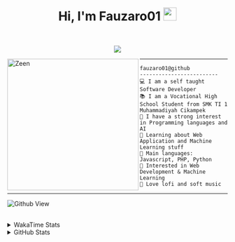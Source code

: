 <h1 align="center">
Hi, I'm Fauzaro01
  <img src="https://media.giphy.com/media/hvRJCLFzcasrR4ia7z/giphy.gif" width="30"></h1>
<br/>

<p align="center">
  <a href="https://github.com/DenverCoder1/readme-typing-svg">
    <img src="https://readme-typing-svg.herokuapp.com?lines=Chill%20and%20Coding;Full+Stack+Web+Developer;Student;Software%20Develover;Always%20learning%20new%20things&center=true&width=380&height=45">
  </a>
</p>

<img align="left" src="https://media.tenor.com/pNQi8B0fo1UAAAAi/gura-dance.gif" alt="Zeen" width="300" height="300" />
<hr>

```
fauzaro01@github
-------------------------
💻 I am a self taught Software Developer
📚 I am a Vocational High School Student from SMK TI 1 Muhammadiyah Cikampek
📝 I have a strong interest in Programming languages and AI
🌱 Learning about Web Application and Machine Learning stuff
🌟 Main languages: Javascript, PHP, Python
🚩 Interested in Web Development & Machine Learning
🎵 Love lofi and soft music 
```

<hr>

![Github View](https://komarev.com/ghpvc/?username=fauzaro01&style=flat-square)
<br><br>
<details>
  <summary>
     WakaTime Stats
  </summary>
  <br>
  <!--START_SECTION:waka-->

```txt
From: 10 September 2021 - To: 17 December 2024

Total Time: 656 hrs 48 mins

JavaScript          193 hrs 46 mins ███████▒░░░░░░░░░░░░░░░░░   29.50 %
PHP                 115 hrs         ████▒░░░░░░░░░░░░░░░░░░░░   17.51 %
HTML                81 hrs 17 mins  ███░░░░░░░░░░░░░░░░░░░░░░   12.38 %
EJS                 56 hrs 49 mins  ██░░░░░░░░░░░░░░░░░░░░░░░   08.65 %
Blade Template      51 hrs 47 mins  ██░░░░░░░░░░░░░░░░░░░░░░░   07.88 %
Java                41 hrs 50 mins  █▓░░░░░░░░░░░░░░░░░░░░░░░   06.37 %
CSS                 29 hrs 15 mins  █░░░░░░░░░░░░░░░░░░░░░░░░   04.45 %
JSON                28 hrs 20 mins  █░░░░░░░░░░░░░░░░░░░░░░░░   04.32 %
Python              13 hrs 26 mins  ▓░░░░░░░░░░░░░░░░░░░░░░░░   02.05 %
Other               5 hrs 43 mins   ▒░░░░░░░░░░░░░░░░░░░░░░░░   00.87 %
```

<!--END_SECTION:waka-->
</details>
<details>
  <summary>
    GitHub Stats
  </summary>
  <br>
  <div align="center">
    <img src="https://github-readme-stats.vercel.app/api?username=Fauzaro01&show_icons=true&theme=algolia" alt="Fauzaro01's GitHub Stats" style="margin: 20px;" />
    <img src="https://github-readme-streak-stats.herokuapp.com/?user=Fauzaro01&theme=algolia" alt="Fauzaro01's GitHub Streak" style="margin: 20px;" />
  </div>

  <div align="center">
    <img src="https://github-readme-stats.vercel.app/api?username=Fauzaro01&show_icons=true&locale=en&count_private=true&hide_rank=true&custom_title=My%20GitHub%20Stats&disable_animations=true&theme=algolia" alt="Fauzaro01's Stars" style="margin: 20px;" />
    <img src="https://github-readme-stats.vercel.app/api/top-langs/?username=Fauzaro01&langs_count=8&theme=algolia&layout=compact" alt="Top Languages" style="margin: 20px;" />
  </div>
</details>
